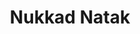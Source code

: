 ---
title: Nukkad Natak
dates: 7th October
times: 10:00 a.m. to 11:30 a.m.
venue: Amphitheatre
description: >-
   "Theatre is a Powerful Art Form, it teaches lessons about life, society and emotion and more importantly about yourself" -Anastasia Roberts

   **Topics**
    - Raising awareness about regulating self for a safe and healthy environment, particularly concerning particularly concerning beverage consumption.
    - Providing guidance on abstaining from substance abuse.
    - Demonstrating stress and anger management skills as essential leadership qualities. 4. Showcasing the connection between healthy routines and academic success.
    - The Dark world of digital addiction.
    - Spreading Little Joys around us.

rules: >-
  **Rules**
   - Maximum Participants in this event is 5 students.
   - It can enacted in any language , however the narrative needs to explained to the judges and audience in English.
   - The Duration of this competition is 5-7 minutes only considering the constraint of time.
   - Students will have very limited time to get ready for the competition. Kindly be ready with props, musical instruments and costume prior to 9:00 am.
   - The Timing for this event is 9:00am -11:30 am.
   - Reporting Date, Time and Venue : 7th October and by 8:30 am near the Amphitheatre.
   - The First warning bell will be after 5 minutes and the final bell after 7 minutes.
   - If the team takes more time than the performance time there will be negative marking. Use of foul/obscene language of any kind is prohibited.
   - Students need to carry their own props for this competition and they need to handmade.
   - Musical Instruments can be carried by respective schools for this competition.

   **Criteria for judgement**
   - Relevance to the topic of the Nukkad Natak. The narrative’s introduction of the story.
   - Script and Dialogues of the play conveying the topic clearly.
   - The actors performances, body language, clarity of the dialogues will be assessed. Creativity and Originality of the story telling will be assessed.
   - Audience Engagement - assessing how well the Nukkad Natak captivates and engages the audience.
   - Assessing the appropriateness and relevance of costumes and props to the storyline and characters.
---
